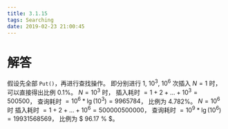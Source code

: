 ```yaml
---
title: 3.1.15
tags: Searching
date: 2019-02-23 21:00:45
---
```


# 解答

假设先全部 `Put()`，再进行查找操作。
即分别进行 $1$, $10 ^ 3$, $10 ^ 6$ 次插入
$N = 1$ 时，可以直接得出比例 $0.1 \%$。
$N = 10 ^ 3$ 时，
插入耗时 $=  1 + 2 + ... + 10 ^ 3 = 500500$，
查询耗时 $= 10 ^ 6 * \lg(10 ^ 3) = 9965784$，
比例为 $4.782 \%$。
$N = 10 ^ 6$ 时
插入耗时 $= 1 + 2 + ... + 10 ^ 6 = 500000500000$，
查询耗时 $= 10 ^ 9 * \lg(10 ^ 6) = 19931568569$，
比例为 $ 96.17 \% ​$。
